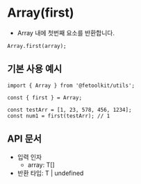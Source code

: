 # Array(first)

- Array 내에 첫번째 요소를 반환합니다.

```tsx
Array.first(array);
```

## 기본 사용 예시

```tsx
import { Array } from '@fetoolkit/utils';

const { first } = Array;

const testArr = [1, 23, 578, 456, 1234];
const num1 = first(testArr); // 1
```

## API 문서

- 입력 인자
  - array: T[]
- 반환 타입: T | undefined
